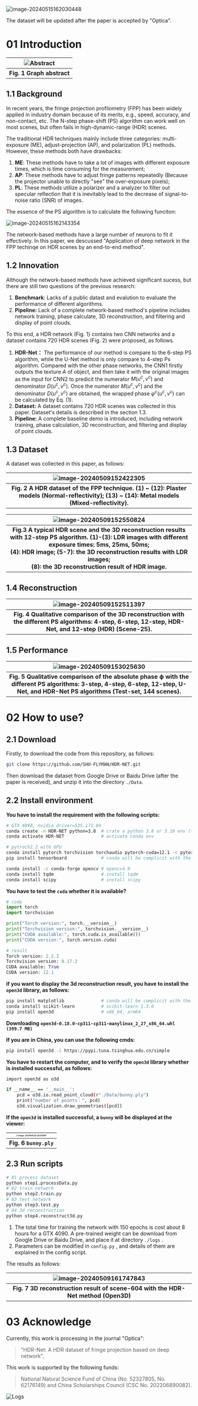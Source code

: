 ![image-20240515162030448](./imgs/image-20240515162030448.png)

The dataset will be updated after the paper is accepted by "Optica".

# 01 Introduction

| **![Abstract](./imgs/Abstract.jpg)** |
| :----------------------------------: |
|      **Fig. 1 Graph abstract**       |

## 1.1 Background

In recent years, the fringe projection profilometry (FPP) has been widely applied in industry domain because of its merits, e.g., speed, accuracy, and non-contact, etc. The N-step phase-shift (PS) algorithm can work well on most scenes, but often fails in high-dynamic-range (HDR) scenes. 

The traditional HDR techniques mainly include three categories: multi-exposure (ME), adjust-projection (AP), and polarization (PL) methods. However, these methods both have drawbacks: 

1. **ME**: These methods have to take a lot of images with different exposure times, which is time consuming for the measurement; 
2. **AP**: These methods have to adjust fringe patterns repeatedly (Because the projector unable to directly "see" the over-exposure pixels);
3. **PL**: These methods utilize a polarizer and a analyzer to filter out specular reflection that it is inevitably lead to the decrease of signal-to-noise ratio (SNR) of images. 

The essence of the PS algorithm is to calculate the following funciton:

![image-20240515162143354](./imgs/image-20240515162143354.png)

The network-based methods have a large number of neurons to fit it effectively.  In this paper, we descussed "Application of deep network in the FPP techinqe on HDR scenes by an end-to-end method".

## 1.2 Innovation

Although the network-based methods have achieved significant sucess, but there are still two questions of the previous research:

1. **Benchmark**: Lacks of a public datast and evalution to evaluate the performance of different algorithms. 
2. **Pipeline:** Lack of  a complete network-based method's pipeline includes network training, phase calculate, 3D reconstruction, and filtering and display of point clouds.

To this end,  a HDR network (Fig. 1) contains two CNN networks and a dataset contains 720 HDR scenes (Fig. 2) were proposed, as follows.

1. **HDR-Net：** The performance of our method is compare to the 6-step PS algorithm, while the U-Net method is only compare to 4-step Ps algorithm. Compared with the other phase networks, the CNN1 firstly outputs the texture $A$ of object, and then take it with the original images as the input for CNN2 to predicit the numerator $M(u^c,v^c)$ and denominator $D(u^c,v^c)$. Once the numerator $M(u^c,v^c)$ and the denominator $D(u^c,v^c)$ are obtained, the wrapped phase ${\varphi ^c}\left( {{u^c},{v^c}} \right)$ can be calculated by Eq. (1). 
2. **Dataset:** A dataset contains 720 HDR scenes was collected in this paper. Dataset's details is described in the section 1.3. 
3. **Pipeline:** A complete baseline demo is introduced, including network training, phase calculation, 3D reconstruction, and filtering and display of point clouds.

## 1.3 Dataset

A dataset was collected in this paper, as follows:

| ![image-20240509152422305](./imgs/image-20240509152422305.png) |
| :----------------------------------------------------------: |
| **Fig. 2 A HDR dataset of the FPP technique. (1) ~ (12): Plaster models (Normal-reflectivity); (13) ~ (14): Metal models (Mixed-reflectivity).** |

| ![image-20240509152550824](./imgs/image-20240509152550824.png) |
| :----------------------------------------------------------: |
| **Fig.3 A typical HDR scene and the 3D reconstruction results with 12-step PS algorithm. (1)-(3): LDR images with different exposure times: 5ms, 25ms, 50ms; <br />(4): HDR image; (5-7): the 3D reconstruction results with LDR images; <br />(8): the 3D reconstruction result of HDR image.** |

## 1.4 Reconstruction

| ![image-20240509152511397](./imgs/image-20240509152511397.png) |
| :----------------------------------------------------------: |
| **Fig. 4 Qualitative comparison of the 3D reconstruction with the different PS algorithms: 4-step, 6-step, 12-step, HDR-Net, and 12-step (HDR) (Scene-25).** |

## 1.5 Performance

| ![image-20240509153025630](./imgs/image-20240509153025630.png) |
| :----------------------------------------------------------: |
| **Fig. 5 Qualitative comparison of the absolute phase ϕ with the different PS algorithms: 3-step, 4-step, 6-step, 12-step, U-Net, and HDR-Net PS algorithms (Test-set, 144 scenes).** |

# 02 How to use?

## 2.1 Download

Firstly, to download the code from this repository, as follows:

```sh
git clone https://github.com/SHU-FLYMAN/HDR-NET.git
```

Then download the dataset from Google Drive or Baidu Drive (after the paper is received), and unzip it into the directory `./Data`.

## 2.2 Install environment

**You have to install the requirement with the following scripts:** 

```sh
# GTX 4090, nvidia driver=535.171.04
conda create -n HDR-NET python=3.8	# crate a python 3.8 or 3.10 env (tested)
conda activate HDR-NET				# activate conda env

# pytroch2.2 with GPU
conda install pytorch torchvision torchaudio pytorch-cuda=12.1 -c pytorch -c nvidia
pip install tensorboard			    # conda will be complicit with the previous envs

conda install -c conda-forge opencv # opencv4.9
conda install tqdm					# install tqdm
conda install scipy					# install scipy
```

**You have to test the `cuda` whether it is available?**

```python
# code
import torch
import torchvision

print("Torch version:", torch.__version__)
print("Torchvision version:", torchvision.__version__)
print("CUDA available:", torch.cuda.is_available())
print("CUDA version:", torch.version.cuda)

# result
Torch version: 2.2.2
Torchvision version: 0.17.2
CUDA available: True
CUDA version: 12.1
```

**if you want to display the 3d reconstruction result, you have to install the `open3d` library, as follows:**

```sh
pip install matplotlib			    # conda will be complicit with the previous envs
conda install scikit-learn			# scikit-learn 1.3.0
pip install open3d 				    # x86_64, arm64
```

**Downloading `open3d-0.18.0-cp311-cp311-manylinux_2_27_x86_64.whl (399.7 MB)`** 

**If you are in China, you can use the following cmds:**

```sh
pip install open3d -i https://pypi.tuna.tsinghua.edu.cn/simple
```

**You have to restart the computer, and to verify the `open3d` library whether is installed successful, as follows:**

```sh
import open3d as o3d

if __name__ == '__main__':
    pcd = o3d.io.read_point_cloud(r"./Data/bunny.ply") 
    print("number of points：", pcd) 
    o3d.visualization.draw_geometries([pcd])  
```

**If the `open3d` is installed successful, a `bunny` will be displayed at the viewer:**

| **<img src="./imgs/image-20240413115155887.png" alt="image-20240413115155887" style="zoom:33%;" />** |
| :----------------------------------------------------------: |
|                    **Fig. 6 `bunny.ply`**                    |

## 2.3 Run scripts

`````sh
# 01 process dataset
python step1.processData.py
# 02 train network
python step2.train.py
# 03 test network
python step3.test.py
# 04 3d reconstruction
python step4.reconstruct3d.py
`````

1. The total time for training the network with 150 epochs is cost about 8 hours for a GTX 4090. A pre-trained weight can be download from Google Drive or Baidu Drive, and place it at directory `./logs` .
2. Parameters can be modified in `config.py` , and details of them are explained in the config script.

The results as follows:

| ![image-20240509161747843](./imgs/image-20240509161747843.png) |
| :----------------------------------------------------------: |
| **Fig. 7 3D reconstruction result of scene-604 with the HDR-Net method (Open3D)** |

# 03 Acknowledge

Currently, this work is processing in the journal "Optica":

> "HDR-Net: A HDR dataset of fringe projection based on deep network", 

This work is supported by the following funds:

> National Natural Science Fund of China (No. 52327805, No. 62176149) and China Scholarships Council (CSC No. 202206890082).

![Logs](./imgs/Logs.png)



